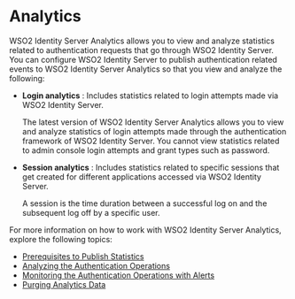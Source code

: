 # Analytics

WSO2 Identity Server Analytics allows you to view and analyze statistics
related to authentication requests that go through WSO2 Identity Server.
You can configure WSO2 Identity Server to publish authentication related
events to WSO2 Identity Server Analytics so that you view and analyze
the following:

-   **Login analytics** : Includes statistics related to login attempts
    made via WSO2 Identity Server.

    The latest version of WSO2 Identity Server Analytics allows you to
    view and analyze statistics of login attempts made through the
    authentication framework of WSO2 Identity Server. You cannot view
    statistics related to admin console login attempts and grant types
    such as password.

-   **Session analytics** : Includes statistics related to specific
    sessions that get created for different applications accessed via
    WSO2 Identity Server.

    A session is the time duration between a successful log on and the
    subsequent log off by a specific user.

For more information on how to work with WSO2 Identity Server Analytics,
explore the following topics:

-   [Prerequisites to Publish
    Statistics](_Prerequisites_to_Publish_Statistics_)
-   [Analyzing the Authentication
    Operations](_Analyzing_the_Authentication_Operations_)
-   [Monitoring the Authentication Operations with
    Alerts](_Monitoring_the_Authentication_Operations_with_Alerts_)
-   [Purging Analytics Data](_Purging_Analytics_Data_)
